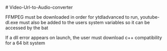 \# Video-Url-to-Audio-converter

FFMPEG must be downloaded in order for ytdladvanced to run, youtube-dl.exe must also be added to the users system variables so it can be accessed by the bat 

If a dll error appears on launch, the user must download c++ compatibility for a 64 bit system

